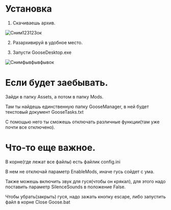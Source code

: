 # Установка
1. Скачиваешь архив.
   
![Сним123123ок](https://github.com/p4sh4bsc/small-goose/assets/120973158/e8d1f8e5-9a84-4f44-8589-f9b2ab386eba)

2. Разархивируй в удобное место.

3. Запусти GooseDesktop.exe
   
![Снимфывфывфывок](https://github.com/p4sh4bsc/small-goose/assets/120973158/a682d64c-1dc6-40a3-a474-0806bffcd038)



# Если будет заебывать.

Зайди в папку Assets, а потом в папку Mods.

Там ты найдешь единственную папку GooseManager, в ней будет текстовый документ GooseTasks.txt

С помощью него ты сможешь отключать различные функции(там уже почти все отключено).

# Что-то еще важное.

В корне(где лежат все файлы) есть файлик config.ini

В нем не отключай параметр EnableMods, иначе гусь сойдет с ума.

Также можешь включить звук для гуся(чтобы он крякал), для этого надо поставить параметр SilenceSounds в положение False.

Чтобы убрать(закрыть) гуся, надо зажать кнопку escape, либо запустить файл в корне Close Goose.bat
